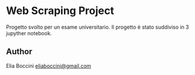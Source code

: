 # Web Scraping Project

Progetto svolto per un esame universitario.
Il progetto è stato suddiviso in 3 jupyther notebook.

## Author 

Elia Boccini eliaboccini@gmail.com
